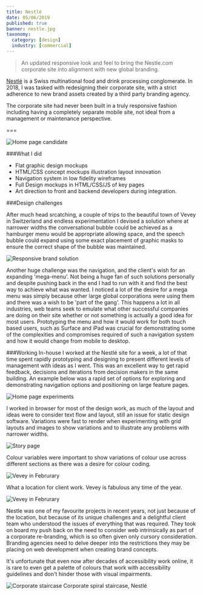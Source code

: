 ```yaml
---
title: Nestlé
date: 05/06/2019
published: true
banner: nestle.jpg
taxonomy:
  category: [design]
  industry: [commercial]
---
```


<blockquote>An updated responsive look and feel to bring the Nestle.com corporate site into alignment with new global branding.</blockquote>

<a href="http://www.nestle.com" target="_blank">Nestlé</a> is a Swiss multinational food and drink processing conglomerate. In 2018, I was tasked with redesigning their corporate site, with a strict adherence to new brand assets created by a third
 party branding agency.  
 
The corporate site had never been built in a truly responsive fashion including having a completely separate mobile site, not ideal from a management or maintenance perspective.

===

![Home page candidate](home-example.jpg)

###What I did

* Flat graphic design mockups
* HTML/CSS concept mockups illustration layout innovation
* Navigation system in low fidelity wireframes
* Full Design mockups in HTML/CSS/JS of key pages
* Art direction to front and backend developers during integration.


###Design challenges

After much head srcatching, a couple of trips to the beautiful town of Vevey in Switzerland and endless experimentation I devised a solution where at narrower widths the conversational bubble could be achieved as a hamburger menu would be appropriate
 allowing space, and the speech bubble could expand using some exact placement of graphic masks to ensure the correct shape of the bubble was maintained.
 
 
![Responsive brand solution](resizer-compressed.gif)

Another huge challenge was the navigation, and the client's wish for an expanding 'mega-menu'. Not being a huge fan of such solutions personally and despite pushing back in the end I had to run with it and find the best way to achieve what was wanted. I
 noticed a lot of the desire for a mega menu was simply because other large global corporations were using them and there was a wish to be 'part of the gang'. This happens a lot in all industries, web teams seek to emulate what other successful companies are doing on their site whether or not something is actually a good idea for most users. Prototyping the menu and how it would work for both touch based users, such as Surface and iPad was crucial for demonstrating some of the complexities and compromises required of such a navigation system and how it would change from mobile to desktop.
   
###Working In-house
I worked at the Nestlé site for a week, a lot of that time spent rapidly prototyping and designing to present different levels of management with ideas as I went. This was an excellent way to get rapid feedback, decisions and iterations from decision makers in the same building. An example below was a rapid set of options for exploring and demonstrating navigation options and positioning on large feature pages.

![Home page experiments](experiments1.jpg)


I worked in browser for most of the design work, as much of the layout and ideas were to consider text flow and layout, still an issue for static design software. Variations were fast to render when experimenting with grid layouts and images to show
 variations and to illustrate any problems with narrower widths.
  
  ![Story page](stories.jpg)
  
  Colour variables were important to show variations of colour use across different sections as there was a desire for colour coding.

![Vevey in Februrary](vevey1.jpg)

What a location for client work. Vevey is fabulous any time of the year.

![Vevey in Februrary](vevey2.jpg)

Nestle was one of my favourite projects in recent years, not just because of the location, but because of its unique challenges and a delightful client team who understood the issues of everything that was required. They took on board my push back on the need to consider web intrinsically as part of a corporate re-branding, which is so often given only cursory consideration. Branding agencies need to delve deeper into the restrictions they may be placing on web development when creating brand concepts. 

It's unfortunate that even now after decades of accessibility work online, it is rare to even get a palette of colours that work with accessibility guidelines and don't hinder those with visual impairments. 

![Corporate staircase](vevey3.jpg)
Corporate spiral staircase, Nestlé